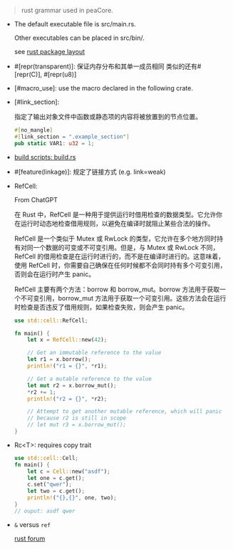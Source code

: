
> rust grammar used in peaCore.

- The default executable file is src/main.rs.

    Other executables can be placed in src/bin/.
    
    see [rust package layout](https://doc.rust-lang.org/cargo/guide/project-layout.html)

- #[repr(transparent)]: 保证内存分布和其单一成员相同
  类似的还有#[repr(C)], #[repr(u8)]

- [#macro_use]: use the macro declared in the following crate.

- [#link_section]: 

    指定了输出对象文件中函数或静态项的内容将被放置到的节点位置。

    ```rust
    #[no_mangle]
    #[link_section = ".example_section"]
    pub static VAR1: u32 = 1;
    ```
- [build scripts: build.rs](https://course.rs/cargo/reference/build-script/intro.html)

- #[feature(linkage)]: 规定了链接方式 (e.g. link=weak)

- RefCell: 

    From ChatGPT

    在 Rust 中，RefCell 是一种用于提供运行时借用检查的数据类型。它允许你在运行时动态地检查借用规则，以避免在编译时就阻止某些合法的操作。

    RefCell 是一个类似于 Mutex 或 RwLock 的类型，它允许在多个地方同时持有对同一个数据的可变或不可变引用。但是，与 Mutex 或 RwLock 不同，RefCell 的借用检查是在运行时进行的，而不是在编译时进行的。这意味着，使用 RefCell 时，你需要自己确保在任何时候都不会同时持有多个可变引用，否则会在运行时产生 panic。

    RefCell 主要有两个方法：borrow 和 borrow_mut。borrow 方法用于获取一个不可变引用，borrow_mut 方法用于获取一个可变引用。这些方法会在运行时检查是否违反了借用规则，如果检查失败，则会产生 panic。

    ```rust
    use std::cell::RefCell;

    fn main() {
        let x = RefCell::new(42);

        // Get an immutable reference to the value
        let r1 = x.borrow();
        println!("r1 = {}", *r1);

        // Get a mutable reference to the value
        let mut r2 = x.borrow_mut();
        *r2 += 1;
        println!("r2 = {}", *r2);

        // Attempt to get another mutable reference, which will panic
        // because r2 is still in scope
        // let mut r3 = x.borrow_mut();
    }

    ```


- Rc\<T>: requires copy trait

    ```rust
    use std::cell::Cell;
    fn main() {
        let c = Cell::new("asdf");
        let one = c.get();
        c.set("qwer");
        let two = c.get();
        println!("{},{}", one, two);
    }
    // ouput: asdf qwer
    ```


- `&` versus `ref`

    [rust forum](https://users.rust-lang.org/t/ref-keyword-versus/18818/3)